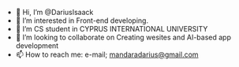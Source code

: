 - 👋 Hi, I’m @DariusIsaack
- 👀 I’m interested in Front-end developing.
- 🌱 I’m CS student in CYPRUS INTERNATIONAL UNIVERSITY
- 💞️ I’m looking to collaborate on Creating wesites and AI-based app development
- 📫 How to reach me: e-mail; mandaradarius@gmail.com
<!---
DariusIsaack/DariusIsaack is a ✨ special ✨ repository because its `README.md` (this file) appears on your GitHub profile.
You can click the Preview link to take a look at your changes.
--->
